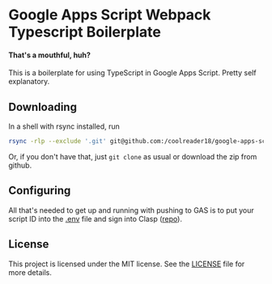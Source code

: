 # Google Apps Script Webpack Typescript Boilerplate
#### That's a mouthful, huh?

This is a boilerplate for using TypeScript in Google Apps Script. Pretty self explanatory.

## Downloading
In a shell with rsync installed, run
```sh
rsync -rlp --exclude '.git' git@github.com:/coolreader18/google-apps-script-webpack-typescript-boilerplate YOUR_PROJECT
```
Or, if you don't have that, just `git clone` as usual or download the zip from github.

## Configuring
All that's needed to get up and running with pushing to GAS is to put your script ID into the [.env](.env) file and sign into
Clasp ([repo](https://github.com/google/clasp)).

## License
This project is licensed under the MIT license. See the [LICENSE](LICENSE) file for more details.
